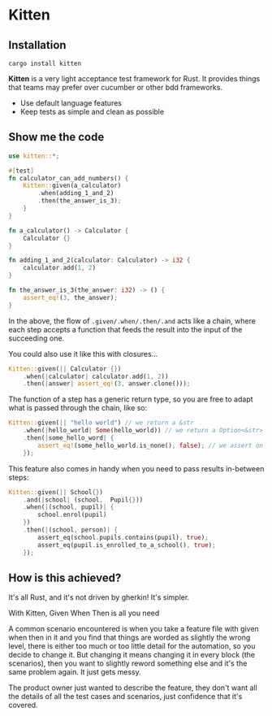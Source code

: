 # Kitten

## Installation
  `cargo install kitten`

**Kitten** is a very light acceptance test framework for Rust. It provides things that teams may prefer over cucumber or other bdd frameworks.

- Use default language features
- Keep tests as simple and clean as possible

## Show me the code

```rust
use kitten::*;

#[test]
fn calculator_can_add_numbers() {
    Kitten::given(a_calculator)
        .when(adding_1_and_2)
        .then(the_answer_is_3);
    }
}

fn a_calculator() -> Calculator {
    Calculator {}
}

fn adding_1_and_2(calculator: Calculator) -> i32 {
    calculator.add(1, 2)
}

fn the_answer_is_3(the_answer: i32) -> () {
    assert_eq!(3, the_answer);
}
```

In the above, the flow of `.given/.when/.then/.and` acts like a chain, where each step accepts a function that feeds the result into the input of the succeeding one.

You could also use it like this with closures...

```rust
Kitten::given(|| Calculator {})
    .when(|calculator| calculator.add(1, 2))
    .then(|answer| assert_eq!(3, answer.clone()));
```

The function of a step has a generic return type, so you are free to adapt what is passed through the chain, like so:

```rust
Kitten::given(|| "hello world") // we return a &str
    .when(|hello_world| Some(hello_world)) // we return a Option<&str>
    .then(|some_hello_word| {
        assert_eq!(some_hello_world.is_none(), false); // we assert on our Option<&str>
    });
```

This feature also comes in handy when you need to pass results in-between steps:

```rust
Kitten::given(|| School{})
    .and(|school| (school,  Pupil{}))
    .when(|(school, pupil)| {
        school.enrol(pupil)
    })
    .then(|(school, person)| {
        assert_eq(school.pupils.contains(pupil), true);
        assert_eq(pupil.is_enrolled_to_a_school(), true);
    });
```

## How is this achieved?

It's all Rust, and it's not driven by gherkin! It's simpler.

With Kitten, Given When Then is all you need

A common scenario encountered is when you take a feature file with given when then in it and you find that things are worded as slightly the wrong level, there is either too much or too little detail for the automation, so you decide to change it. But changing it means changing it in every block (the scenarios), then you want to slightly reword something else and it's the same problem again. It just gets messy.

The product owner just wanted to describe the feature, they don't want all the details of all the test cases and scenarios, just confidence that it's covered.
